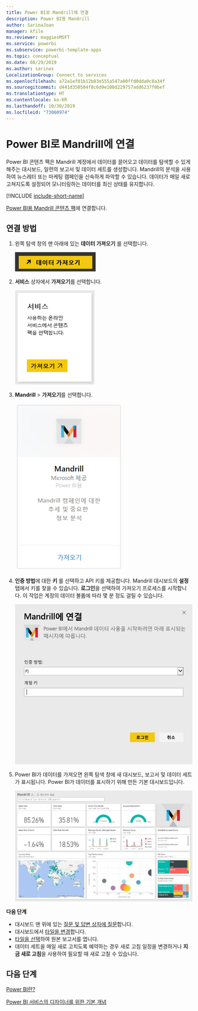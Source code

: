 ```yaml
---
title: Power BI로 Mandrill에 연결
description: Power BI용 Mandrill
author: SarinaJoan
manager: kfile
ms.reviewer: maggiesMSFT
ms.service: powerbi
ms.subservice: powerbi-template-apps
ms.topic: conceptual
ms.date: 08/29/2019
ms.author: sarinas
LocalizationGroup: Connect to services
ms.openlocfilehash: a72a1ef01b12b83e555a547a00ffd0dda0c8a34f
ms.sourcegitcommit: d441d350504f8c6d9e100d229757add6237f0bef
ms.translationtype: HT
ms.contentlocale: ko-KR
ms.lasthandoff: 10/30/2019
ms.locfileid: "73060974"
---
```

# <a name="connect-to-mandrill-with-power-bi"></a>Power BI로 Mandrill에 연결
Power BI 콘텐츠 팩은 Mandrill 계정에서 데이터를 끌어오고 데이터를 탐색할 수 있게 해주는 대시보드, 일련의 보고서 및 데이터 세트를 생성합니다. Mandrill의 분석을 사용하여 뉴스레터 또는 마케팅 캠페인을 신속하게 파악할 수 있습니다. 데이터가 매일 새로 고쳐지도록 설정되어 모니터링하는 데이터를 최신 상태를 유지합니다.

[!INCLUDE [include-short-name](./includes/service-deprecate-content-packs.md)]

[Power BI용 Mandrill 콘텐츠 팩](http://app.powerbi.com/getdata/services/mandrill)에 연결합니다.

## <a name="how-to-connect"></a>연결 방법
1. 왼쪽 탐색 창의 맨 아래에 있는 **데이터 가져오기** 를 선택합니다.
   
    ![](media/service-connect-to-mandrill/getdata.png)
2. **서비스** 상자에서 **가져오기**를 선택합니다.
   
    ![](media/service-connect-to-mandrill/services.png)
3. **Mandrill** > **가져오기**를 선택합니다.
   
    ![](media/service-connect-to-mandrill/mandrill.png)
4. **인증 방법**에 대한 **키** 를 선택하고 API 키를 제공합니다. Mandrill 대시보드의 **설정** 탭에서 키를 찾을 수 있습니다. **로그인**을 선택하여 가져오기 프로세스를 시작합니다. 이 작업은 계정의 데이터 볼륨에 따라 몇 분 정도 걸릴 수 있습니다.
   
    ![](media/service-connect-to-mandrill/auth.png)
5. Power BI가 데이터를 가져오면 왼쪽 탐색 창에 새 대시보드, 보고서 및 데이터 세트가 표시됩니다. Power BI가 데이터를 표시하기 위해 만든 기본 대시보드입니다.
   
    ![](media/service-connect-to-mandrill/mandrill-dashboard1.png)

**다음 단계**

* 대시보드 맨 위에 있는 [질문 및 답변 상자에 질문](consumer/end-user-q-and-a.md)합니다.
* 대시보드에서 [타일을 변경](service-dashboard-edit-tile.md)합니다.
* [타일을 선택](consumer/end-user-tiles.md)하여 원본 보고서를 엽니다.
* 데이터 세트을 매일 새로 고치도록 예약하는 경우 새로 고침 일정을 변경하거나 **지금 새로 고침**을 사용하여 필요할 때 새로 고칠 수 있습니다.

## <a name="next-steps"></a>다음 단계
[Power BI란?](fundamentals/power-bi-overview.md)

[Power BI 서비스의 디자이너를 위한 기본 개념](service-basic-concepts.md)

